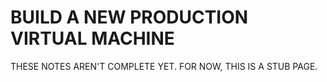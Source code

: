 # BUILD A NEW PRODUCTION VIRTUAL MACHINE
THESE NOTES AREN'T COMPLETE YET.  FOR NOW, THIS IS A STUB PAGE.
 
